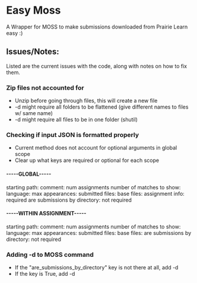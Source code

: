 # Easy Moss

A Wrapper for MOSS to make submissions downloaded from Prairie Learn easy :)

## Issues/Notes:
Listed are the current issues with the code, along with notes on how to fix them.

### Zip files not accounted for
* Unzip before going through files, this will create a new file
* -d might require all folders to be flattened (give different names to files w/ same name)
* -d might require all files to be in one folder (shutil)

### Checking if input JSON is formatted properly
* Current method does not account for optional arguments in global scope
* Clear up what keys are required or optional for each scope

#### -----GLOBAL-----
starting path:
comment:
num assignments
number of matches to show:
language:
max appearances:
submitted files:
base files:
assignment info: required
are submissions by directory: not required

#### -----WITHIN ASSIGNMENT-----
starting path:
comment:
num assignments
number of matches to show:
language:
max appearances:
submitted files:
base files:
are submissions by directory: not required

### Adding -d to MOSS command
* If the "are_submissions_by_directory" key is not there at all, add -d
* If the key is True, add -d